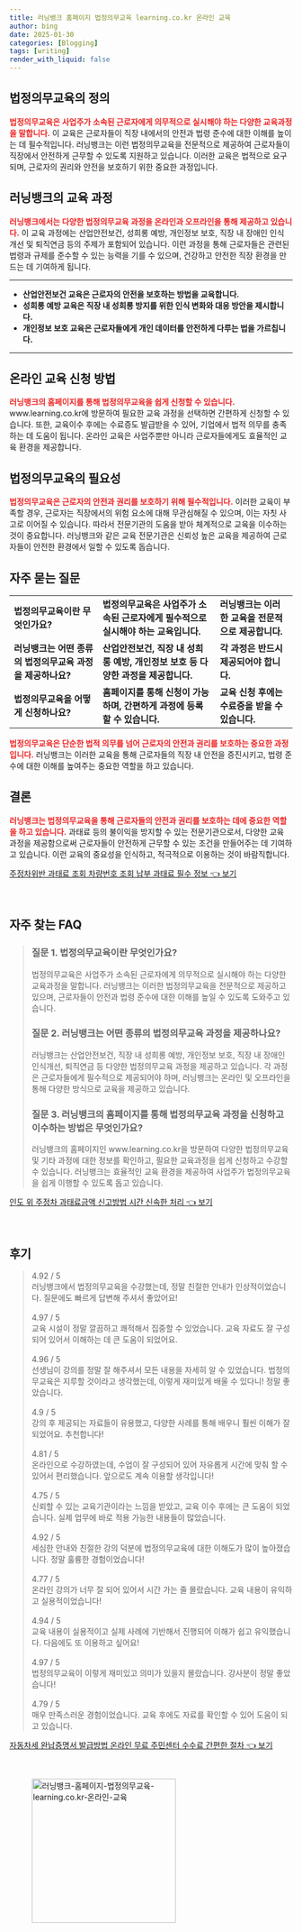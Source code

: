 ```yaml
---
title: 러닝뱅크 홈페이지 법정의무교육 learning.co.kr 온라인 교육
author: bing
date: 2025-01-30
categories: [Blogging]
tags: [writing]
render_with_liquid: false
---
```



<h2 id='법정의무교육의 정의'>법정의무교육의 정의</h2>

<p><b><span style="color: #ee2323;">법정의무교육은 사업주가 소속된 근로자에게 의무적으로 실시해야 하는 다양한 교육과정을 말합니다.</span></b> 이 교육은 근로자들이 직장 내에서의 안전과 법령 준수에 대한 이해를 높이는 데 필수적입니다. 러닝뱅크는 이런 법정의무교육을 전문적으로 제공하여 근로자들이 직장에서 안전하게 근무할 수 있도록 지원하고 있습니다. 이러한 교육은 법적으로 요구되며, 근로자의 권리와 안전을 보호하기 위한 중요한 과정입니다.</p>

<h2 id='러닝뱅크의 교육 과정'>러닝뱅크의 교육 과정</h2>

<p><b><span style="color: #ee2323;">러닝뱅크에서는 다양한 법정의무교육 과정을 온라인과 오프라인을 통해 제공하고 있습니다.</span></b> 이 교육 과정에는 산업안전보건, 성희롱 예방, 개인정보 보호, 직장 내 장애인 인식 개선 및 퇴직연금 등의 주제가 포함되어 있습니다. 이런 과정을 통해 근로자들은 관련된 법령과 규제를 준수할 수 있는 능력을 기를 수 있으며, 건강하고 안전한 직장 환경을 만드는 데 기여하게 됩니다.</p>

<hr />

<ul>
    <li><b>산업안전보건 교육은 근로자의 안전을 보호하는 방법을 교육합니다.</b></li>
    <li><b>성희롱 예방 교육은 직장 내 성희롱 방지를 위한 인식 변화와 대응 방안을 제시합니다.</b></li>
    <li><b>개인정보 보호 교육은 근로자들에게 개인 데이터를 안전하게 다루는 법을 가르칩니다.</b></li>
</ul>

<hr />

<h2 id='온라인 교육 신청 방법'>온라인 교육 신청 방법</h2>

<p><b><span style="color: #ee2323;">러닝뱅크의 홈페이지를 통해 법정의무교육을 쉽게 신청할 수 있습니다.</span></b> www.learning.co.kr에 방문하여 필요한 교육 과정을 선택하면 간편하게 신청할 수 있습니다. 또한, 교육이수 후에는 수료증도 발급받을 수 있어, 기업에서 법적 의무를 충족하는 데 도움이 됩니다. 온라인 교육은 사업주뿐만 아니라 근로자들에게도 효율적인 교육 환경을 제공합니다.</p>

<h2 id='법정의무교육의 필요성'>법정의무교육의 필요성</h2>

<p><b><span style="color: #ee2323;">법정의무교육은 근로자의 안전과 권리를 보호하기 위해 필수적입니다.</span></b> 이러한 교육이 부족할 경우, 근로자는 직장에서의 위험 요소에 대해 무관심해질 수 있으며, 이는 자칫 사고로 이어질 수 있습니다. 따라서 전문기관의 도움을 받아 체계적으로 교육을 이수하는 것이 중요합니다. 러닝뱅크와 같은 교육 전문기관은 신뢰성 높은 교육을 제공하여 근로자들이 안전한 환경에서 일할 수 있도록 돕습니다.</p>

<h2 id='자주 묻는 질문'>자주 묻는 질문</h2>

<table>
    <tr>
        <td><b>법정의무교육이란 무엇인가요?</b></td>
        <td><b>법정의무교육은 사업주가 소속된 근로자에게 필수적으로 실시해야 하는 교육입니다.</b></td>
        <td><b>러닝뱅크는 이러한 교육을 전문적으로 제공합니다.</b></td>
    </tr>
    <tr>
        <td><b>러닝뱅크는 어떤 종류의 법정의무교육 과정을 제공하나요?</b></td>
        <td><b>산업안전보건, 직장 내 성희롱 예방, 개인정보 보호 등 다양한 과정을 제공합니다.</b></td>
        <td><b>각 과정은 반드시 제공되어야 합니다.</b></td>
    </tr>
    <tr>
        <td><b>법정의무교육을 어떻게 신청하나요?</b></td>
        <td><b>홈페이지를 통해 신청이 가능하며, 간편하게 과정에 등록할 수 있습니다.</b></td>
        <td><b>교육 신청 후에는 수료증을 받을 수 있습니다.</b></td>
    </tr>
</table>

<p><b><span style="color: #ee2323;">법정의무교육은 단순한 법적 의무를 넘어 근로자의 안전과 권리를 보호하는 중요한 과정입니다.</span></b> 러닝뱅크는 이러한 교육을 통해 근로자들의 직장 내 안전을 증진시키고, 법령 준수에 대한 이해를 높여주는 중요한 역할을 하고 있습니다.</p>

<h2 id='결론'>결론</h2>

<p><b><span style="color: #ee2323;">러닝뱅크는 법정의무교육을 통해 근로자들의 안전과 권리를 보호하는 데에 중요한 역할을 하고 있습니다.</span></b> 과태료 등의 불이익을 방지할 수 있는 전문기관으로서, 다양한 교육 과정을 제공함으로써 근로자들이 안전하게 근무할 수 있는 조건을 만들어주는 데 기여하고 있습니다. 이런 교육의 중요성을 인식하고, 적극적으로 이용하는 것이 바람직합니다.</p>


<p><a class="click-button" title="주정차위반 과태료 조회 차량번호 조회 납부 과태료 필수 정보" href="https://afficreate.github.io/posts/%EC%A3%BC%EC%A0%95%EC%B0%A8%EC%9C%84%EB%B0%98-%EA%B3%BC%ED%83%9C%EB%A3%8C-%EC%A1%B0%ED%9A%8C-%EC%B0%A8%EB%9F%89%EB%B2%88%ED%98%B8-%EC%A1%B0%ED%9A%8C-%EB%82%A9%EB%B6%80-%EA%B3%BC%ED%83%9C%EB%A3%8C-%ED%95%84%EC%88%98-%EC%A0%95%EB%B3%B4/" rel="dofollow">주정차위반 과태료 조회 차량번호 조회 납부 과태료 필수 정보 👈 보기</a></p><br>
<h2 id='자주_찾는_FAQ'>자주 찾는 FAQ</h2>
<div itemscope="" itemtype="https://schema.org/FAQPage"> 
<blockquote> 
<div itemscope="" itemprop="mainEntity" itemtype="https://schema.org/Question"> 
<h3 itemprop="name">질문 1. 법정의무교육이란 무엇인가요?</h3> 
<div itemscope="" itemprop="acceptedAnswer" itemtype="https://schema.org/Answer"> 
<span itemprop="text"> 
<p>법정의무교육은 사업주가 소속된 근로자에게 의무적으로 실시해야 하는 다양한 교육과정을 말합니다. 러닝뱅크는 이러한 법정의무교육을 전문적으로 제공하고 있으며, 근로자들이 안전과 법령 준수에 대한 이해를 높일 수 있도록 도와주고 있습니다.</p> 
</span> 
</div> 
</div> 
<div itemscope="" itemprop="mainEntity" itemtype="https://schema.org/Question"> 
<h3 itemprop="name">질문 2. 러닝뱅크는 어떤 종류의 법정의무교육 과정을 제공하나요?</h3> 
<div itemscope="" itemprop="acceptedAnswer" itemtype="https://schema.org/Answer"> 
<span itemprop="text"> 
<p>러닝뱅크는 산업안전보건, 직장 내 성희롱 예방, 개인정보 보호, 직장 내 장애인 인식개선, 퇴직연금 등 다양한 법정의무교육 과정을 제공하고 있습니다. 각 과정은 근로자들에게 필수적으로 제공되어야 하며, 러닝뱅크는 온라인 및 오프라인을 통해 다양한 방식으로 교육을 제공하고 있습니다.</p> 
</span> 
</div> 
</div> 
<div itemscope="" itemprop="mainEntity" itemtype="https://schema.org/Question"> 
<h3 itemprop="name">질문 3. 러닝뱅크의 홈페이지를 통해 법정의무교육 과정을 신청하고 이수하는 방법은 무엇인가요?</h3> 
<div itemscope="" itemprop="acceptedAnswer" itemtype="https://schema.org/Answer"> 
<span itemprop="text"> 
<p>러닝뱅크의 홈페이지인 www.learning.co.kr을 방문하여 다양한 법정의무교육 및 기타 과정에 대한 정보를 확인하고, 필요한 교육과정을 쉽게 신청하고 수강할 수 있습니다. 러닝뱅크는 효율적인 교육 환경을 제공하여 사업주가 법정의무교육을 쉽게 이행할 수 있도록 돕고 있습니다.</p> 
</span> 
</div> 
</div> 
</blockquote> 
</div>
<p><a class="click-button" title="인도 위 주정차 과태료금액 신고방법 시간 신속한 처리" href="https://afficreate.github.io/posts/%EC%9D%B8%EB%8F%84-%EC%9C%84-%EC%A3%BC%EC%A0%95%EC%B0%A8-%EA%B3%BC%ED%83%9C%EB%A3%8C%EA%B8%88%EC%95%A1-%EC%8B%A0%EA%B3%A0%EB%B0%A9%EB%B2%95-%EC%8B%9C%EA%B0%84-%EC%8B%A0%EC%86%8D%ED%95%9C-%EC%B2%98%EB%A6%AC/" rel="dofollow">인도 위 주정차 과태료금액 신고방법 시간 신속한 처리 👈 보기</a></p><br>
<h2 id='후기'>후기</h2>
<div itemscope itemtype="https://schema.org/Product">
  <blockquote>
  <div itemprop="review" itemscope itemtype="https://schema.org/Review">
      <div itemprop="reviewRating" itemscope itemtype="https://schema.org/Rating"> <span itemprop="ratingValue">4.92</span> / <span itemprop="bestRating">5</span> </div>
      <span itemprop="reviewBody">러닝뱅크에서 법정의무교육을 수강했는데, 정말 친절한 안내가 인상적이었습니다. 질문에도 빠르게 답변해 주셔서 좋았어요!</span>
  </div>
  <br>
  <div itemprop="review" itemscope itemtype="https://schema.org/Review">
      <div itemprop="reviewRating" itemscope itemtype="https://schema.org/Rating"> <span itemprop="ratingValue">4.97</span> / <span itemprop="bestRating">5</span> </div>
      <span itemprop="reviewBody">교육 시설이 정말 깔끔하고 쾌적해서 집중할 수 있었습니다. 교육 자료도 잘 구성되어 있어서 이해하는 데 큰 도움이 되었어요.</span>
  </div>
  <br>
  <div itemprop="review" itemscope itemtype="https://schema.org/Review">
      <div itemprop="reviewRating" itemscope itemtype="https://schema.org/Rating"> <span itemprop="ratingValue">4.96</span> / <span itemprop="bestRating">5</span> </div>
      <span itemprop="reviewBody">선생님이 강의를 정말 잘 해주셔서 모든 내용을 자세히 알 수 있었습니다. 법정의무교육은 지루할 것이라고 생각했는데, 이렇게 재미있게 배울 수 있다니! 정말 좋았습니다.</span>
  </div>
  <br>
  <div itemprop="review" itemscope itemtype="https://schema.org/Review">
      <div itemprop="reviewRating" itemscope itemtype="https://schema.org/Rating"> <span itemprop="ratingValue">4.9</span> / <span itemprop="bestRating">5</span> </div>
      <span itemprop="reviewBody">강의 후 제공되는 자료들이 유용했고, 다양한 사례를 통해 배우니 훨씬 이해가 잘 되었어요. 추천합니다!</span>
  </div>
  <br>
  <div itemprop="review" itemscope itemtype="https://schema.org/Review">
      <div itemprop="reviewRating" itemscope itemtype="https://schema.org/Rating"> <span itemprop="ratingValue">4.81</span> / <span itemprop="bestRating">5</span> </div>
      <span itemprop="reviewBody">온라인으로 수강하였는데, 수업이 잘 구성되어 있어 자유롭게 시간에 맞춰 할 수 있어서 편리했습니다. 앞으로도 계속 이용할 생각입니다!</span>
  </div>
  <br>
  <div itemprop="review" itemscope itemtype="https://schema.org/Review">
      <div itemprop="reviewRating" itemscope itemtype="https://schema.org/Rating"> <span itemprop="ratingValue">4.75</span> / <span itemprop="bestRating">5</span> </div>
      <span itemprop="reviewBody">신뢰할 수 있는 교육기관이라는 느낌을 받았고, 교육 이수 후에는 큰 도움이 되었습니다. 실제 업무에 바로 적용 가능한 내용들이 많았습니다.</span>
  </div>
  <br>
  <div itemprop="review" itemscope itemtype="https://schema.org/Review">
      <div itemprop="reviewRating" itemscope itemtype="https://schema.org/Rating"> <span itemprop="ratingValue">4.92</span> / <span itemprop="bestRating">5</span> </div>
      <span itemprop="reviewBody">세심한 안내와 친절한 강의 덕분에 법정의무교육에 대한 이해도가 많이 높아졌습니다. 정말 훌륭한 경험이었습니다!</span>
  </div>
  <br>
  <div itemprop="review" itemscope itemtype="https://schema.org/Review">
      <div itemprop="reviewRating" itemscope itemtype="https://schema.org/Rating"> <span itemprop="ratingValue">4.77</span> / <span itemprop="bestRating">5</span> </div>
      <span itemprop="reviewBody">온라인 강의가 너무 잘 되어 있어서 시간 가는 줄 몰랐습니다. 교육 내용이 유익하고 실용적이었습니다!</span>
  </div>
  <br>
  <div itemprop="review" itemscope itemtype="https://schema.org/Review">
      <div itemprop="reviewRating" itemscope itemtype="https://schema.org/Rating"> <span itemprop="ratingValue">4.94</span> / <span itemprop="bestRating">5</span> </div>
      <span itemprop="reviewBody">교육 내용이 실용적이고 실제 사례에 기반해서 진행되어 이해가 쉽고 유익했습니다. 다음에도 또 이용하고 싶어요!</span>
  </div>
  <br>
  <div itemprop="review" itemscope itemtype="https://schema.org/Review">
      <div itemprop="reviewRating" itemscope itemtype="https://schema.org/Rating"> <span itemprop="ratingValue">4.97</span> / <span itemprop="bestRating">5</span> </div>
      <span itemprop="reviewBody">법정의무교육이 이렇게 재미있고 의미가 있을지 몰랐습니다. 강사분이 정말 좋았습니다!</span>
  </div>
  <br>
  <div itemprop="review" itemscope itemtype="https://schema.org/Review">
      <div itemprop="reviewRating" itemscope itemtype="https://schema.org/Rating"> <span itemprop="ratingValue">4.79</span> / <span itemprop="bestRating">5</span> </div>
      <span itemprop="reviewBody">매우 만족스러운 경험이었습니다. 교육 후에도 자료를 확인할 수 있어 도움이 되고 있습니다.</span>
  </div>
  </blockquote>
</div>
<p><a class="click-button" title="자동차세 완납증명서 발급방법 온라인 무료 주민센터 수수료 간편한 절차" href="https://afficreate.github.io/posts/%EC%9E%90%EB%8F%99%EC%B0%A8%EC%84%B8-%EC%99%84%EB%82%A9%EC%A6%9D%EB%AA%85%EC%84%9C-%EB%B0%9C%EA%B8%89%EB%B0%A9%EB%B2%95-%EC%98%A8%EB%9D%BC%EC%9D%B8-%EB%AC%B4%EB%A3%8C-%EC%A3%BC%EB%AF%BC%EC%84%BC%ED%84%B0-%EC%88%98%EC%88%98%EB%A3%8C-%EA%B0%84%ED%8E%B8%ED%95%9C-%EC%A0%88%EC%B0%A8/" rel="dofollow">자동차세 완납증명서 발급방법 온라인 무료 주민센터 수수료 간편한 절차 👈 보기</a></p><br>
<figure class="image"><img src="https://afficreate.github.io/assets/img/thumbnail/러닝뱅크-홈페이지-법정의무교육-learning.co.kr-온라인-교육.webp" alt="러닝뱅크-홈페이지-법정의무교육-learning.co.kr-온라인-교육" width="256" height="256"></figure>
